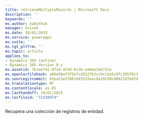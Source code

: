 ```yaml
---
title: retrieveMultipleRecords | Microsoft Docs
description: ''
keywords: ''
ms.author: nabuthuk
manager: kvivek
ms.date: 10/01/2019
ms.service: powerapps
ms.suite: ''
ms.tgt_pltfrm: ''
ms.topic: article
applies_to:
- Dynamics 365 (online)
- Dynamics 365 Version 9.x
ms.assetid: 7b1ee741-8f2d-453d-bc36-ea9ea1de721e
ms.openlocfilehash: a06e58af3f5e7cd312fb3cc9cc2e5c97c2957013
ms.sourcegitcommit: 63ea15e2f861d43333aacda19230cd8922d7bdfd
ms.translationtype: MT
ms.contentlocale: es-ES
ms.lasthandoff: 10/01/2019
ms.locfileid: "72338974"
---
```

Recupera una colección de registros de entidad.
